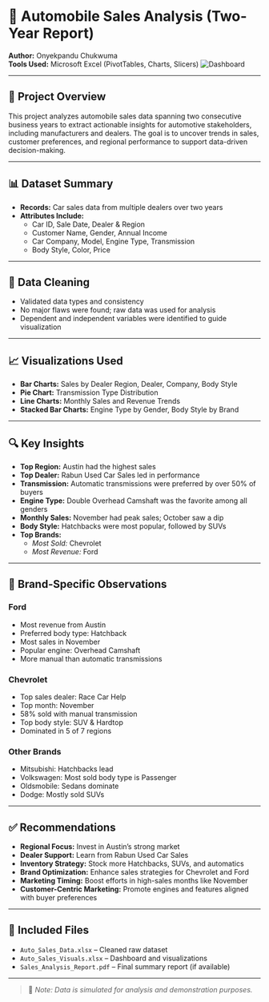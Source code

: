 # 🚗 Automobile Sales Analysis (Two-Year Report)

**Author:** Onyekpandu Chukwuma  
**Tools Used:** Microsoft Excel (PivotTables, Charts, Slicers)
![Dashboard]([images/sales-trend.png](https://github.com/Chukwuma-Onyekpandu/Automobile-Sales-Analysis-Two-Year-Report-/blob/main/Vephla%20Excel%20Dashboard%202.png))

---

## 📘 Project Overview

This project analyzes automobile sales data spanning two consecutive business years to extract actionable insights for automotive stakeholders, including manufacturers and dealers. The goal is to uncover trends in sales, customer preferences, and regional performance to support data-driven decision-making.

---

## 📊 Dataset Summary

- **Records:** Car sales data from multiple dealers over two years
- **Attributes Include:**  
  - Car ID, Sale Date, Dealer & Region  
  - Customer Name, Gender, Annual Income  
  - Car Company, Model, Engine Type, Transmission  
  - Body Style, Color, Price

---

## 🧹 Data Cleaning

- Validated data types and consistency
- No major flaws were found; raw data was used for analysis
- Dependent and independent variables were identified to guide visualization

---

## 📈 Visualizations Used

- **Bar Charts:** Sales by Dealer Region, Dealer, Company, Body Style
- **Pie Chart:** Transmission Type Distribution
- **Line Charts:** Monthly Sales and Revenue Trends
- **Stacked Bar Charts:** Engine Type by Gender, Body Style by Brand

---

## 🔍 Key Insights

- **Top Region:** Austin had the highest sales
- **Top Dealer:** Rabun Used Car Sales led in performance
- **Transmission:** Automatic transmissions were preferred by over 50% of buyers
- **Engine Type:** Double Overhead Camshaft was the favorite among all genders
- **Monthly Sales:** November had peak sales; October saw a dip
- **Body Style:** Hatchbacks were most popular, followed by SUVs
- **Top Brands:**  
  - *Most Sold:* Chevrolet  
  - *Most Revenue:* Ford

---

## 📌 Brand-Specific Observations

### Ford
- Most revenue from Austin
- Preferred body type: Hatchback
- Most sales in November
- Popular engine: Overhead Camshaft
- More manual than automatic transmissions

### Chevrolet
- Top sales dealer: Race Car Help
- Top month: November
- 58% sold with manual transmission
- Top body style: SUV & Hardtop
- Dominated in 5 of 7 regions

### Other Brands
- Mitsubishi: Hatchbacks lead
- Volkswagen: Most sold body type is Passenger
- Oldsmobile: Sedans dominate
- Dodge: Mostly sold SUVs

---

## ✅ Recommendations

- **Regional Focus:** Invest in Austin’s strong market
- **Dealer Support:** Learn from Rabun Used Car Sales
- **Inventory Strategy:** Stock more Hatchbacks, SUVs, and automatics
- **Brand Optimization:** Enhance sales strategies for Chevrolet and Ford
- **Marketing Timing:** Boost efforts in high-sales months like November
- **Customer-Centric Marketing:** Promote engines and features aligned with buyer preferences

---

## 📁 Included Files

- `Auto_Sales_Data.xlsx` – Cleaned raw dataset
- `Auto_Sales_Visuals.xlsx` – Dashboard and visualizations
- `Sales_Analysis_Report.pdf` – Final summary report (if available)

---

> 📌 *Note: Data is simulated for analysis and demonstration purposes.*
